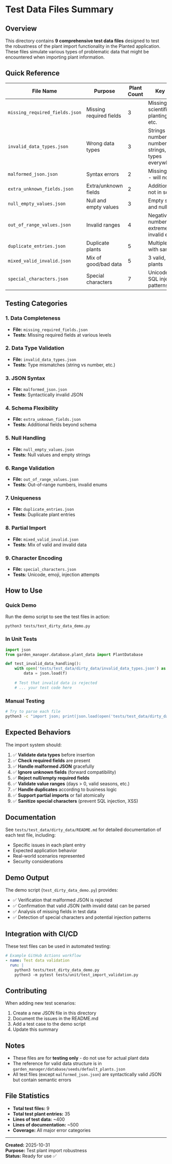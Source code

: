# Test Data Files Summary

## Overview

This directory contains **9 comprehensive test data files** designed to test the robustness of the plant import functionality in the Planted application. These files simulate various types of problematic data that might be encountered when importing plant information.

## Quick Reference

| File Name | Purpose | Plant Count | Key Issues |
|-----------|---------|-------------|------------|
| `missing_required_fields.json` | Missing required fields | 3 | Missing name, scientific_name, planting_method, etc. |
| `invalid_data_types.json` | Wrong data types | 3 | Strings for numbers, numbers for strings, wrong types everywhere |
| `malformed_json.json` | Syntax errors | 2 | Missing comma - will not parse |
| `extra_unknown_fields.json` | Extra/unknown fields | 2 | Additional fields not in schema |
| `null_empty_values.json` | Null and empty values | 3 | Empty strings and null values |
| `out_of_range_values.json` | Invalid ranges | 4 | Negative numbers, extreme values, invalid enums |
| `duplicate_entries.json` | Duplicate plants | 5 | Multiple plants with same name |
| `mixed_valid_invalid.json` | Mix of good/bad data | 5 | 3 valid, 2 invalid plants |
| `special_characters.json` | Special characters | 7 | Unicode, emoji, SQL injection patterns |

## Testing Categories

### 1. Data Completeness
- **File:** `missing_required_fields.json`
- **Tests:** Missing required fields at various levels

### 2. Data Type Validation
- **File:** `invalid_data_types.json`
- **Tests:** Type mismatches (string vs number, etc.)

### 3. JSON Syntax
- **File:** `malformed_json.json`
- **Tests:** Syntactically invalid JSON

### 4. Schema Flexibility
- **File:** `extra_unknown_fields.json`
- **Tests:** Additional fields beyond schema

### 5. Null Handling
- **File:** `null_empty_values.json`
- **Tests:** Null values and empty strings

### 6. Range Validation
- **File:** `out_of_range_values.json`
- **Tests:** Out-of-range numbers, invalid enums

### 7. Uniqueness
- **File:** `duplicate_entries.json`
- **Tests:** Duplicate plant entries

### 8. Partial Import
- **File:** `mixed_valid_invalid.json`
- **Tests:** Mix of valid and invalid data

### 9. Character Encoding
- **File:** `special_characters.json`
- **Tests:** Unicode, emoji, injection attempts

## How to Use

### Quick Demo
Run the demo script to see the test files in action:
```bash
python3 tests/test_dirty_data_demo.py
```

### In Unit Tests
```python
import json
from garden_manager.database.plant_data import PlantDatabase

def test_invalid_data_handling():
    with open('tests/test_data/dirty_data/invalid_data_types.json') as f:
        data = json.load(f)
    
    # Test that invalid data is rejected
    # ... your test code here
```

### Manual Testing
```bash
# Try to parse each file
python3 -c "import json; print(json.load(open('tests/test_data/dirty_data/missing_required_fields.json')))"
```

## Expected Behaviors

The import system should:

1. ✅ **Validate data types** before insertion
2. ✅ **Check required fields** are present
3. ✅ **Handle malformed JSON** gracefully
4. ✅ **Ignore unknown fields** (forward compatibility)
5. ✅ **Reject null/empty required fields**
6. ✅ **Validate value ranges** (days > 0, valid seasons, etc.)
7. ✅ **Handle duplicates** according to business logic
8. ✅ **Support partial imports** or fail atomically
9. ✅ **Sanitize special characters** (prevent SQL injection, XSS)

## Documentation

See `tests/test_data/dirty_data/README.md` for detailed documentation of each test file, including:
- Specific issues in each plant entry
- Expected application behavior
- Real-world scenarios represented
- Security considerations

## Demo Output

The demo script (`test_dirty_data_demo.py`) provides:
- ✅ Verification that malformed JSON is rejected
- ✅ Confirmation that valid JSON (with invalid data) can be parsed
- ✅ Analysis of missing fields in test data
- ✅ Detection of special characters and potential injection patterns

## Integration with CI/CD

These test files can be used in automated testing:

```yaml
# Example GitHub Actions workflow
- name: Test data validation
  run: |
    python3 tests/test_dirty_data_demo.py
    python3 -m pytest tests/unit/test_import_validation.py
```

## Contributing

When adding new test scenarios:
1. Create a new JSON file in this directory
2. Document the issues in the README.md
3. Add a test case to the demo script
4. Update this summary

## Notes

- These files are for **testing only** - do not use for actual plant data
- The reference for valid data structure is in `garden_manager/database/seeds/default_plants.json`
- All test files (except `malformed_json.json`) are syntactically valid JSON but contain semantic errors

## File Statistics

- **Total test files:** 9
- **Total test plant entries:** 35
- **Lines of test data:** ~400
- **Lines of documentation:** ~500
- **Coverage:** All major error categories

---

**Created:** 2025-10-31  
**Purpose:** Test plant import robustness  
**Status:** Ready for use ✅
